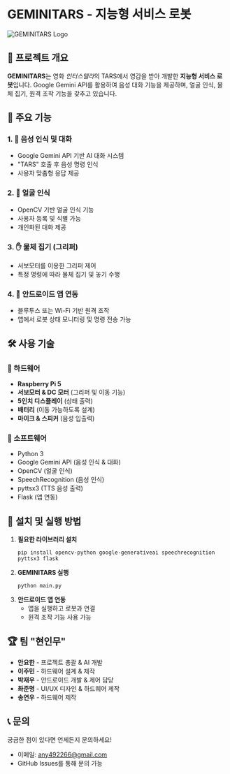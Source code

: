 # GEMINITARS - 지능형 서비스 로봇

![GEMINITARS Logo](https://i.insider.com/5481ffc3eab8ea566b049f67?width=1600&format=jpeg&auto=webp)

## 🎯 프로젝트 개요
**GEMINITARS**는 영화 *인터스텔라*의 TARS에서 영감을 받아 개발한 **지능형 서비스 로봇**입니다. Google Gemini API를 활용하여 음성 대화 기능을 제공하며, 얼굴 인식, 물체 집기, 원격 조작 기능을 갖추고 있습니다.

## 🚀 주요 기능
### 1. 🤖 음성 인식 및 대화
- Google Gemini API 기반 AI 대화 시스템
- "TARS" 호출 후 음성 명령 인식
- 사용자 맞춤형 응답 제공

### 2. 👤 얼굴 인식
- OpenCV 기반 얼굴 인식 기능
- 사용자 등록 및 식별 가능
- 개인화된 대화 제공

### 3. ✋ 물체 집기 (그리퍼)
- 서보모터를 이용한 그리퍼 제어
- 특정 명령에 따라 물체 집기 및 놓기 수행

### 4. 📱 안드로이드 앱 연동
- 블루투스 또는 Wi-Fi 기반 원격 조작
- 앱에서 로봇 상태 모니터링 및 명령 전송 가능

## 🛠️ 사용 기술
### 📌 하드웨어
- **Raspberry Pi 5**
- **서보모터 & DC 모터** (그리퍼 및 이동 기능)
- **5인치 디스플레이** (상태 출력)
- **배터리** (이동 가능하도록 설계)
- **마이크 & 스피커** (음성 입출력)

### 📌 소프트웨어
- Python 3
- Google Gemini API (음성 인식 & 대화)
- OpenCV (얼굴 인식)
- SpeechRecognition (음성 인식)
- pyttsx3 (TTS 음성 출력)
- Flask (앱 연동)

## 🔧 설치 및 실행 방법
1. **필요한 라이브러리 설치**
   ```
   pip install opencv-python google-generativeai speechrecognition pyttsx3 flask
   ```
2. **GEMINITARS 실행**
   ```
   python main.py
   ```
3. **안드로이드 앱 연동**
   - 앱을 실행하고 로봇과 연결
   - 원격 조작 기능 사용 가능

## 🏆 팀 "현인무"
- **안요한** - 프로젝트 총괄 & AI 개발
- **이주민** - 하드웨어 설계 & 제작
- **박재우** - 안드로이드 개발 & 제어 담당
- **촤준명** - UI/UX 디자인 & 하드웨어 제작
- **송연우** - 하드웨어 제작

## 📞 문의
궁금한 점이 있다면 언제든지 문의하세요!
- 이메일: any492266@gmail.com
- GitHub Issues를 통해 문의 가능

